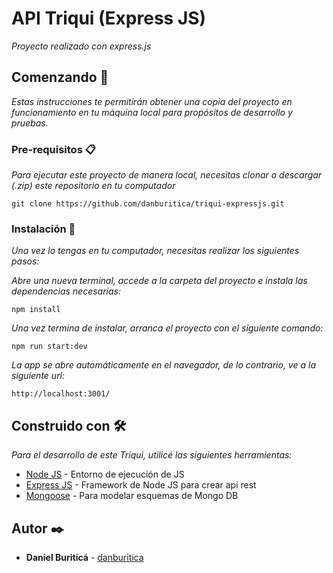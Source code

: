 # API Triqui (Express JS)

_Proyecto realizado con express.js_

## Comenzando 🚀

_Estas instrucciones te permitirán obtener una copia del proyecto en funcionamiento en tu máquina local para propósitos de desarrollo y pruebas._

### Pre-requisitos 📋

_Para ejecutar este proyecto de manera local, necesitas clonar o descargar (.zip) este repositorio en tu computador_

```
git clone https://github.com/danburitica/triqui-expressjs.git
```

### Instalación 🔧

_Una vez lo tengas en tu computador, necesitas realizar los siguientes pasos:_

_Abre una nueva terminal, accede a la carpeta del proyecto e instala las dependencias necesarias:_

```
npm install
```

_Una vez termina de instalar, arranca el proyecto con el siguiente comando:_

```
npm run start:dev
```

_La app se abre automáticamente en el navegador, de lo contrario, ve a la siguiente url:_

```
http://localhost:3001/
```

## Construido con 🛠️

_Para el desarrollo de este Triqui, utilicé las siguientes herramientas:_

- [Node JS](https://nodejs.org/es/) - Entorno de ejecución de JS
- [Express JS](https://expressjs.com/) - Framework de Node JS para crear api rest
- [Mongoose](https://mongoosejs.com/) - Para modelar esquemas de Mongo DB

## Autor ✒️

- **Daniel Buriticá** - [danburitica](https://github.com/danburitica)
